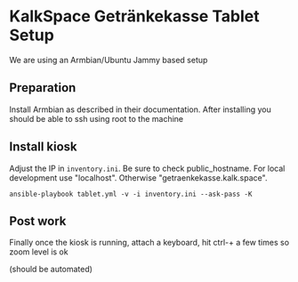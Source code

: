 # KalkSpace Getränkekasse Tablet Setup

We are using an Armbian/Ubuntu Jammy based setup

## Preparation

Install Armbian as described in their documentation.
After installing you should be able to ssh using root to the machine

## Install kiosk

Adjust the IP in `inventory.ini`. Be sure to check public_hostname.
For local development use "localhost". Otherwise "getraenkekasse.kalk.space".

`ansible-playbook tablet.yml -v -i inventory.ini --ask-pass -K`

## Post work

Finally once the kiosk is running, attach a keyboard, hit ctrl-+ a few times so zoom level is ok

(should be automated)
